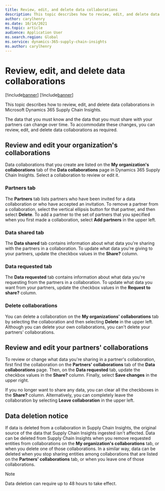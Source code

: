 ```yaml
---
title: Review, edit, and delete data collaborations
description: This topic describes how to review, edit, and delete data collaborations in Microsoft Dynamics 365 Supply Chain Insights.
author: carylhenry
ms.date: 10/14/2021
ms.topic: article
audience: Application User
ms.search.region: Global
ms.service: dynamics-365-supply-chain-insights
ms.author: carylhenry
---
```

# Review, edit, and delete data collaborations

[!include[banner](includes/banner.md)]
[!include[banner](includes/preview-banner.md)]

This topic describes how to review, edit, and delete data collaborations in Microsoft Dynamics 365 Supply Chain Insights.

The data that you must know and the data that you must share with your partners can change over time. To accommodate these changes, you can review, edit, and delete data collaborations as required.

## Review and edit your organization's collaborations

Data collaborations that you create are listed on the **My organization's collaborations** tab of the **Data collaborations** page in Dynamics 365 Supply Chain Insights. Select a collaboration to review or edit it.

### Partners tab

The **Partners** tab lists partners who have been invited for a data collaboration or who have accepted an invitation. To remove a partner from a collaboration, select the vertical ellipsis button for that partner, and then select **Delete**. To add a partner to the set of partners that you specified when you first made a collaboration, select **Add partners** in the upper left.

### Data shared tab

The **Data shared** tab contains information about what data you're sharing with the partners in a collaboration. To update what data you're giving to your partners, update the checkbox values in the **Share?** column.

### Data requested tab

The **Data requested** tab contains information about what data you're requesting from the partners in a collaboration. To update what data you want from your partners, update the checkbox values in the **Request to share?** column.

### Delete collaborations

You can delete a collaboration on the **My organizations' collaborations** tab by selecting the collaboration and then selecting **Delete** in the upper left. Although you can delete your own collaborations, you can't delete your partners' collaborations.

## Review and edit your partners' collaborations

To review or change what data you're sharing in a partner's collaboration, first find the collaboration on the **Partners' collaborations** tab of the **Data collaborations** page. Then, on the **Data requested** tab, update the checkbox values in the **Share?** column. Finally, select **Save changes** in the upper right.

If you no longer want to share any data, you can clear all the checkboxes in the **Share?** column. Alternatively, you can completely leave the collaboration by selecting **Leave collaboration** in the upper left.

## Data deletion notice

If data is deleted from a collaboration in Supply Chain Insights, the original source of the data that Supply Chain Insights ingested isn't affected. Data can be deleted from Supply Chain Insights when you remove requested entities from collaborations on the **My organization's collaborations** tab, or when you delete one of those collaborations. In a similar way, data can be deleted when you stop sharing entities among collaborations that are listed on the **Partners' collaborations** tab, or when you leave one of those collaborations.

> [!NOTE]
> Data deletion can require up to 48 hours to take effect.
